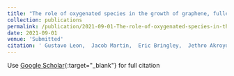 ```yaml
---
title: "The role of oxygenated species in the growth of graphene, fullerenes and carbonaceous particles"
collection: publications
permalink: /publication/2021-09-01-The-role-of-oxygenated-species-in-the-growth-of-graphene-fullerenes-and-carbonaceous-particles
date: 2021-09-01
venue: 'Submitted'
citation: ' Gustavo Leon,  Jacob Martin,  Eric Bringley,  Jethro Akroyd,  Markus Kraft, &quot;The role of oxygenated species in the growth of graphene, fullerenes and carbonaceous particles.&quot; Submitted, 2021.'
---
```

Use [Google Scholar](https://scholar.google.com/scholar?q=The+role+of+oxygenated+species+in+the+growth+of+graphene,+fullerenes+and+carbonaceous+particles){:target="_blank"} for full citation